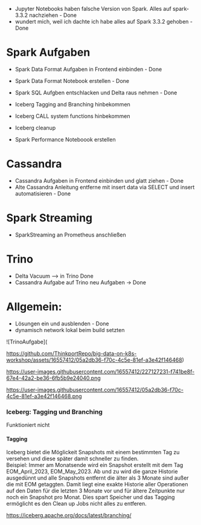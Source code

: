 - Jupyter Notebooks haben falsche Version von Spark. Alles auf spark-3.3.2 nachziehen - Done
- wundert mich, weil ich dachte ich habe alles auf Spark 3.3.2 gehoben - Done

# Spark Aufgaben
- Spark Data Format Aufgaben in Frontend einbinden - Done
- Spark Data Format Notebook erstellen - Done
- Spark SQL Aufgben entschlacken und Delta raus nehmen - Done


- Iceberg Tagging and Branching hinbekommen
- Iceberg CALL system functions hinbekommen
- Iceberg cleanup

- Spark Performance Noteboook erstellen 

# Cassandra
- Cassandra Aufgaben in Frontend einbinden und glatt ziehen - Done
- Alte Cassandra Anleitung entferne mit insert data via SELECT und insert automatisieren - Done


# Spark Streaming
- SparkStreaming an Prometheus anschließen

# Trino
- Delta Vacuum --> in Trino Done
- Cassandra Aufgabe auf Trino neu Aufgaben -> Done

# Allgemein:
- Lösungen ein und ausblenden - Done
- dynamisch network lokal beim build setzten

![TrinoAufgabe](
  
https://github.com/ThinkportRepo/big-data-on-k8s-workshop/assets/16557412/05a2db36-f70c-4c5e-81ef-a3e42f146468)

https://user-images.githubusercontent.com/16557412/227127231-f741be8f-67e4-42a2-be36-6fb5b9e24040.png

https://user-images.githubusercontent.com/16557412/05a2db36-f70c-4c5e-81ef-a3e42f146468.png


### Iceberg: Tagging und Branching

Funktioniert nicht

#### Tagging

Iceberg bietet die Möglickeit Snapshots mit einem bestimmten Tag zu versehen und diese später damit schneller zu finden.  
Beispiel: Immer am Monatsende wird ein Snapshot erstellt mit dem Tag EOM_April_2023, EOM_May_2023. Ab und zu wird die ganze Historie ausgedünnt und alle Snapshots entfernt die älter als 3 Monate sind außer die mit EOM getaggten. Damit liegt eine exakte Historie aller Operationen auf den Daten für die letzten 3 Monate vor und für ältere Zeitpunkte nur noch ein Snapshot pro Monat. Dies spart Speicher und das Tagging ermöglicht es den Clean up Jobs nicht alles zu entferen.

https://iceberg.apache.org/docs/latest/branching/
